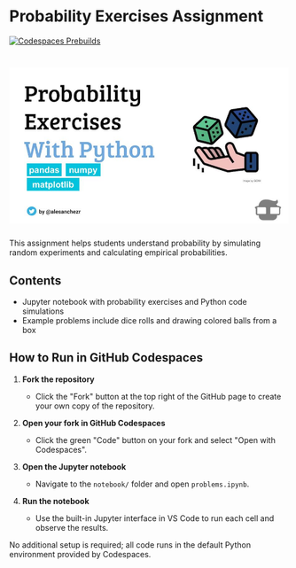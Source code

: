 # Probability Exercises Assignment

[![Codespaces Prebuilds](https://github.com/4GeeksAcademy/gperdrizet-probability-exercises-project-in-python/actions/workflows/codespaces/create_codespaces_prebuilds/badge.svg)](https://github.com/4GeeksAcademy/gperdrizet-probability-exercises-project-in-python/actions/workflows/codespaces/create_codespaces_prebuilds)

# ![Preview](assets/preview.jpeg)

This assignment helps students understand probability by simulating random experiments and calculating empirical probabilities.

## Contents
- Jupyter notebook with probability exercises and Python code simulations
- Example problems include dice rolls and drawing colored balls from a box


## How to Run in GitHub Codespaces
1. **Fork the repository**
   - Click the "Fork" button at the top right of the GitHub page to create your own copy of the repository.

2. **Open your fork in GitHub Codespaces**
   - Click the green "Code" button on your fork and select "Open with Codespaces".

4. **Open the Jupyter notebook**
   - Navigate to the `notebook/` folder and open `problems.ipynb`.

5. **Run the notebook**
   - Use the built-in Jupyter interface in VS Code to run each cell and observe the results.

No additional setup is required; all code runs in the default Python environment provided by Codespaces.

